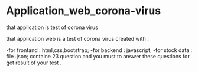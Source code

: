 # Application_web_corona-virus
that application is test of corona virus

that application web is a test of corona virus created with :

-for frontand : html,css,bootstrap;
-for backend : javascript;
-for stock data : file .json;
containe 23 question and you must to answer these questions for get result of your test .
